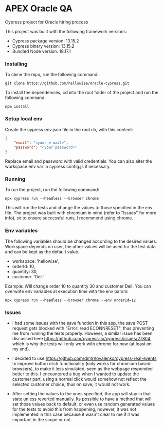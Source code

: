 # APEX Oracle QA
Cypress project for Oracle hiring process

This project was built with the following framework versions:
- Cypress package version: 13.15.2
- Cypress binary version: 13.15.2
- Bundled Node version: 18.17.1

### Installing
To clone the repo, run the following command:
```
git clone https://github.com/hellowise/oracle-cypress.git
```

To install the dependencies, cd into the root folder of the project and run the following command:
```
npm install
```

### Setup local env
Create the cypress.env.json file in the root dir, with this content:
```json
{
    "email": "<your e-mail>",
    "password": "<your password>"
}
```

Replace email and password with valid credentials.
You can also alter the workspace env var in cypress.config.js if necessary.

### Running
To run the project, run the following command:
```
npx cypress run --headless --browser chrome
```

This will run the tests and change the values to those specified in the env file.
The project was built with chromium in mind (refer to "Issues" for more info), so to ensure successful runs, I recommend using chrome.

### Env variables
The following variables should be changed according to the desired values.
Workspace depends on user, the other values will be used for the test data and can be kept as the default value.

- workspace: 'hellowise',
- orderId: 10,
- quantity: 30,
- customer: 'Deli'

Example: Will change order 10 to quantity 30 and customer Deli.
You can overwrite env variables at execution time with the env param:

```
npx cypress run --headless --browser chrome --env orderId=12
```

### Issues
- I had some issues with the save function in this app, the save POST request gets blocked with "Error: read ECONNRESET", thus preventing me from running the
tests properly. However, a similar issue has been discussed here https://github.com/cypress-io/cypress/issues/27804, which is why the tests will only work with chrome for now (at least on my end).

- I decided to use https://github.com/dmtrKovalenko/cypress-real-events to improve button click functionality (only works for chromium based browsers), to make it less simulated, seen as the webpage responded better to this.
I encountered a bug when I wanted to update the customer part, using a normal click would somehow not reflect the selected customer choice, thus on save, it would not work.

- After setting the values to the ones specified, the app will stay in that state unless reverted manually. Its possible to have a method that will set those values back to default, or even use random generated values for the tests to avoid this from happening, however, it was not implemented in this case because it wasn't clear to me if it was important in the scope or not.
